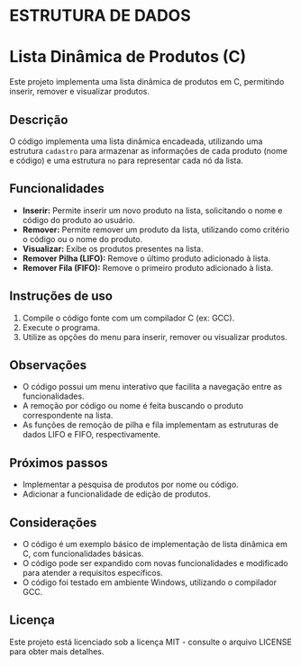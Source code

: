 # ESTRUTURA DE DADOS
# Lista Dinâmica de Produtos (C)

Este projeto implementa uma lista dinâmica de produtos em C, permitindo inserir, remover e visualizar produtos.

## Descrição

O código implementa uma lista dinâmica encadeada, utilizando uma estrutura `cadastro` para armazenar as informações de cada produto (nome e código) e uma estrutura `no` para representar cada nó da lista.

## Funcionalidades

* **Inserir:** Permite inserir um novo produto na lista, solicitando o nome e código do produto ao usuário.
* **Remover:** Permite remover um produto da lista, utilizando como critério o código ou o nome do produto.
* **Visualizar:** Exibe os produtos presentes na lista.
* **Remover Pilha (LIFO):** Remove o último produto adicionado à lista.
* **Remover Fila (FIFO):** Remove o primeiro produto adicionado à lista.

## Instruções de uso

1. Compile o código fonte com um compilador C (ex: GCC).
2. Execute o programa.
3. Utilize as opções do menu para inserir, remover ou visualizar produtos.

## Observações

* O código possui um menu interativo que facilita a navegação entre as funcionalidades.
* A remoção por código ou nome é feita buscando o produto correspondente na lista.
* As funções de remoção de pilha e fila implementam as estruturas de dados LIFO e FIFO, respectivamente.

## Próximos passos

* Implementar a pesquisa de produtos por nome ou código.
* Adicionar a funcionalidade de edição de produtos.

## Considerações

* O código é um exemplo básico de implementação de lista dinâmica em C, com funcionalidades básicas.
* O código pode ser expandido com novas funcionalidades e modificado para atender a requisitos específicos.
* O código foi testado em ambiente Windows, utilizando o compilador GCC.

## Licença

Este projeto está licenciado sob a licença MIT - consulte o arquivo LICENSE para obter mais detalhes.
